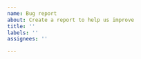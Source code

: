 ```yaml
---
name: Bug report
about: Create a report to help us improve
title: ''
labels: ''
assignees: ''

---
```


<!--
Remember to include a code sample that reproduces the bug, if possible.

Love colly? Please consider supporting our collective:
👉  https://opencollective.com/colly/donate
-->
